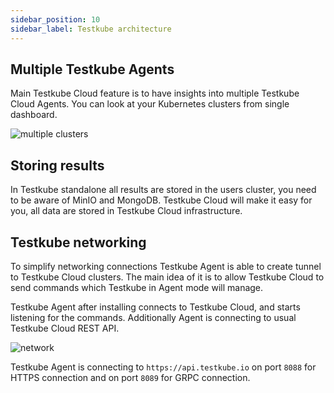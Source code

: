 ```yaml
---
sidebar_position: 10
sidebar_label: Testkube architecture
---
```


## Multiple Testkube Agents

Main Testkube Cloud feature is to have insights into multiple Testkube Cloud Agents. 
You can look at your Kubernetes clusters from single dashboard. 


![multiple clusters](https://user-images.githubusercontent.com/30776/208391158-a42d1f56-950f-48c3-bcfb-2768054b4704.jpeg)


## Storing results

In Testkube standalone all results are stored in the users cluster, you need to be aware of MinIO and MongoDB. 
Testkube Cloud will make it easy for you, all data are stored in Testkube Cloud infrastructure.


## Testkube networking

To simplify networking connections Testkube Agent is able to create tunnel to Testkube Cloud clusters. The main 
idea of it is to allow Testkube Cloud to send commands which Testkube in Agent mode will manage. 

Testkube Agent after installing connects to Testkube Cloud, and starts listening for the commands. 
Additionally Agent is connecting to usual Testkube Cloud REST API.


![network](https://user-images.githubusercontent.com/30776/208391192-6f04ce7a-2c8a-4892-bc01-3a3b04cd3ddc.jpeg)

Testkube Agent is connecting to `https://api.testkube.io` on port `8088` for HTTPS connection and on port `8089` for GRPC connection.  

